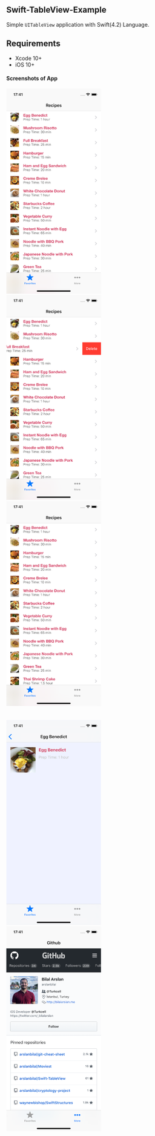 ## Swift-TableView-Example

Simple `UITableView` application with Swift(4.2) Language.

## Requirements
- Xcode 10+
- iOS 10+

#### Screenshots of App
<img src="ss/img1.png" height="542" width="250">&nbsp;
<img src="ss/img2.png" height="542" width="250">&nbsp;
<img src="ss/img3.png" height="542" width="250"><br>
<br><br>
<img src="ss/img4.png" height="542" width="250">&nbsp;
<img src="ss/img5.png" height="542" width="250">&nbsp;
